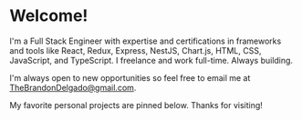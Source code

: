 # Welcome!
I'm a Full Stack Engineer with expertise and certifications in frameworks and tools like React, Redux, Express, NestJS, Chart.js, HTML, CSS, JavaScript, and TypeScript. I freelance and work full-time. Always building.

I'm always open to new opportunities so feel free to email me at TheBrandonDelgado@gmail.com.

My favorite personal projects are pinned below. Thanks for visiting!
